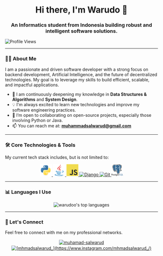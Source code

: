<h1 align="center">Hi there, I'm Warudo 👋</h1>
<h3 align="center">An Informatics student from Indonesia building robust and intelligent software solutions.</h3>

<p align="left"> 
  <img src="https://komarev.com/ghpvc/?username=warudoo&label=Profile%20Views&color=0e75b6&style=flat" alt="Profile Views"/>
</p>

---

### 👨‍💻 About Me

I am a passionate and driven software developer with a strong focus on backend development, Artificial Intelligence, and the future of decentralized technologies. My goal is to leverage my skills to build efficient, scalable, and impactful applications.

- 🌱 I am continuously deepening my knowledge in **Data Structures & Algorithms** and **System Design**.
- 💡 I'm always excited to learn new technologies and improve my software engineering practices.
- 👯 I’m open to collaborating on open-source projects, especially those involving Python or Java.
- 📫 You can reach me at: **[muhammadsalwarud@gmail.com](mailto:muhammadsalwarud.com)**

---

### 🛠️ Core Technologies & Tools

My current tech stack includes, but is not limited to:

<p align="center"> 
    <a href="https://www.python.org" target="_blank" rel="noreferrer"> 
        <img src="https://raw.githubusercontent.com/devicons/devicon/master/icons/python/python-original.svg" alt="Python" width="40" height="40"/> 
    </a>
    <a href="https://www.java.com" target="_blank" rel="noreferrer"> 
        <img src="https://raw.githubusercontent.com/devicons/devicon/master/icons/java/java-original.svg" alt="Java" width="40" height="40"/> 
    </a>
    <a href="https://developer.mozilla.org/en-US/docs/Web/JavaScript" target="_blank" rel="noreferrer"> 
        <img src="https://raw.githubusercontent.com/devicons/devicon/master/icons/javascript/javascript-original.svg" alt="JavaScript" width="40" height="40"/> 
    </a>
    <a href="https://www.djangoproject.com/" target="_blank" rel="noreferrer"> 
        <img src="https://cdn.worldvectorlogo.com/logos/django.svg" alt="Django" width="40" height="40"/> 
    </a>
    <a href="https://git-scm.com/" target="_blank" rel="noreferrer"> 
        <img src="https://www.vectorlogo.zone/logos/git-scm/git-scm-icon.svg" alt="Git" width="40" height="40"/> 
    </a>
    <a href="https://www.postgresql.org" target="_blank" rel="noreferrer"> 
        <img src="https://raw.githubusercontent.com/devicons/devicon/master/icons/postgresql/postgresql-original-wordmark.svg" alt="PostgreSQL" width="40" height="40"/> 
    </a>

</p>

---

### 📊 Languages I Use

<p align="center">
    <img align="center" src="https://github-readme-stats.vercel.app/api/top-langs?username=warudoo&show_icons=true&locale=en&layout=compact&theme=tokyonight" alt="warudoo's top languages" />
</p>

---

### 🤝 Let's Connect

Feel free to connect with me on my professional networks.

<p align="center">
  <a href="https://www.linkedin.com/in/muhamad-salwarud/" target="_blank"><img align="center" src="https://raw.githubusercontent.com/rahuldkjain/github-profile-readme-generator/master/src/images/icons/Social/linked-in-alt.svg" alt="muhamad-salwarud" height="30" width="40" /></a>
  <a href="https://instagram.com/mhmadsalwarud_" target="_blank"><img align="center" src="https://raw.githubusercontent.com/rahuldkjain/github-profile-readme-generator/master/src/images/icons/Social/instagram.svg" alt="[mhmadsalwarud_](https://www.instagram.com/mhmadsalwarud_/)" height="30" width="40" /></a>
</p>
